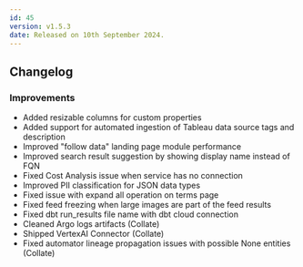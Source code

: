 ```yaml
---
id: 45
version: v1.5.3
date: Released on 10th September 2024.
---
```

## Changelog

### Improvements

- Added resizable columns for custom properties
- Added support for automated ingestion of Tableau data source tags and description
- Improved "follow data" landing page module performance
- Improved search result suggestion by showing display name instead of FQN
- Fixed Cost Analysis issue when service has no connection
- Improved PII classification for JSON data types
- Fixed issue with expand all operation on terms page
- Fixed feed freezing when large images are part of the feed results
- Fixed dbt run_results file name with dbt cloud connection
- Cleaned Argo logs artifacts (Collate)
- Shipped VertexAI Connector (Collate)
- Fixed automator lineage propagation issues with possible None entities (Collate)

